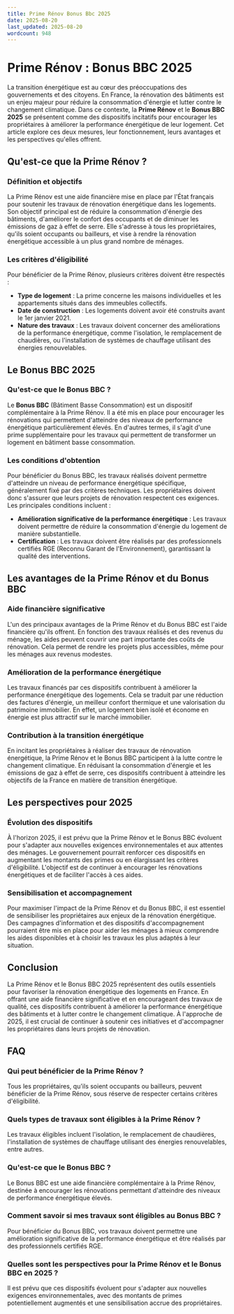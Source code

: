```yaml
---
title: Prime Rénov Bonus Bbc 2025
date: 2025-08-20
last_updated: 2025-08-20
wordcount: 948
---
```


# Prime Rénov : Bonus BBC 2025

La transition énergétique est au cœur des préoccupations des gouvernements et des citoyens. En France, la rénovation des bâtiments est un enjeu majeur pour réduire la consommation d'énergie et lutter contre le changement climatique. Dans ce contexte, la **Prime Rénov** et le **Bonus BBC 2025** se présentent comme des dispositifs incitatifs pour encourager les propriétaires à améliorer la performance énergétique de leur logement. Cet article explore ces deux mesures, leur fonctionnement, leurs avantages et les perspectives qu'elles offrent.

## Qu'est-ce que la Prime Rénov ?

### Définition et objectifs

La Prime Rénov est une aide financière mise en place par l'État français pour soutenir les travaux de rénovation énergétique dans les logements. Son objectif principal est de réduire la consommation d'énergie des bâtiments, d'améliorer le confort des occupants et de diminuer les émissions de gaz à effet de serre. Elle s'adresse à tous les propriétaires, qu'ils soient occupants ou bailleurs, et vise à rendre la rénovation énergétique accessible à un plus grand nombre de ménages.

### Les critères d'éligibilité

Pour bénéficier de la Prime Rénov, plusieurs critères doivent être respectés :

- **Type de logement** : La prime concerne les maisons individuelles et les appartements situés dans des immeubles collectifs.
- **Date de construction** : Les logements doivent avoir été construits avant le 1er janvier 2021.
- **Nature des travaux** : Les travaux doivent concerner des améliorations de la performance énergétique, comme l'isolation, le remplacement de chaudières, ou l'installation de systèmes de chauffage utilisant des énergies renouvelables.

## Le Bonus BBC 2025

### Qu'est-ce que le Bonus BBC ?

Le **Bonus BBC** (Bâtiment Basse Consommation) est un dispositif complémentaire à la Prime Rénov. Il a été mis en place pour encourager les rénovations qui permettent d'atteindre des niveaux de performance énergétique particulièrement élevés. En d'autres termes, il s'agit d'une prime supplémentaire pour les travaux qui permettent de transformer un logement en bâtiment basse consommation.

### Les conditions d'obtention

Pour bénéficier du Bonus BBC, les travaux réalisés doivent permettre d'atteindre un niveau de performance énergétique spécifique, généralement fixé par des critères techniques. Les propriétaires doivent donc s'assurer que leurs projets de rénovation respectent ces exigences. Les principales conditions incluent :

- **Amélioration significative de la performance énergétique** : Les travaux doivent permettre de réduire la consommation d'énergie du logement de manière substantielle.
- **Certification** : Les travaux doivent être réalisés par des professionnels certifiés RGE (Reconnu Garant de l'Environnement), garantissant la qualité des interventions.

## Les avantages de la Prime Rénov et du Bonus BBC

### Aide financière significative

L'un des principaux avantages de la Prime Rénov et du Bonus BBC est l'aide financière qu'ils offrent. En fonction des travaux réalisés et des revenus du ménage, les aides peuvent couvrir une part importante des coûts de rénovation. Cela permet de rendre les projets plus accessibles, même pour les ménages aux revenus modestes.

### Amélioration de la performance énergétique

Les travaux financés par ces dispositifs contribuent à améliorer la performance énergétique des logements. Cela se traduit par une réduction des factures d'énergie, un meilleur confort thermique et une valorisation du patrimoine immobilier. En effet, un logement bien isolé et économe en énergie est plus attractif sur le marché immobilier.

### Contribution à la transition énergétique

En incitant les propriétaires à réaliser des travaux de rénovation énergétique, la Prime Rénov et le Bonus BBC participent à la lutte contre le changement climatique. En réduisant la consommation d'énergie et les émissions de gaz à effet de serre, ces dispositifs contribuent à atteindre les objectifs de la France en matière de transition énergétique.

## Les perspectives pour 2025

### Évolution des dispositifs

À l'horizon 2025, il est prévu que la Prime Rénov et le Bonus BBC évoluent pour s'adapter aux nouvelles exigences environnementales et aux attentes des ménages. Le gouvernement pourrait renforcer ces dispositifs en augmentant les montants des primes ou en élargissant les critères d'éligibilité. L'objectif est de continuer à encourager les rénovations énergétiques et de faciliter l'accès à ces aides.

### Sensibilisation et accompagnement

Pour maximiser l'impact de la Prime Rénov et du Bonus BBC, il est essentiel de sensibiliser les propriétaires aux enjeux de la rénovation énergétique. Des campagnes d'information et des dispositifs d'accompagnement pourraient être mis en place pour aider les ménages à mieux comprendre les aides disponibles et à choisir les travaux les plus adaptés à leur situation.

## Conclusion

La Prime Rénov et le Bonus BBC 2025 représentent des outils essentiels pour favoriser la rénovation énergétique des logements en France. En offrant une aide financière significative et en encourageant des travaux de qualité, ces dispositifs contribuent à améliorer la performance énergétique des bâtiments et à lutter contre le changement climatique. À l'approche de 2025, il est crucial de continuer à soutenir ces initiatives et d'accompagner les propriétaires dans leurs projets de rénovation.

## FAQ

### Qui peut bénéficier de la Prime Rénov ?

Tous les propriétaires, qu'ils soient occupants ou bailleurs, peuvent bénéficier de la Prime Rénov, sous réserve de respecter certains critères d'éligibilité.

### Quels types de travaux sont éligibles à la Prime Rénov ?

Les travaux éligibles incluent l'isolation, le remplacement de chaudières, l'installation de systèmes de chauffage utilisant des énergies renouvelables, entre autres.

### Qu'est-ce que le Bonus BBC ?

Le Bonus BBC est une aide financière complémentaire à la Prime Rénov, destinée à encourager les rénovations permettant d'atteindre des niveaux de performance énergétique élevés.

### Comment savoir si mes travaux sont éligibles au Bonus BBC ?

Pour bénéficier du Bonus BBC, vos travaux doivent permettre une amélioration significative de la performance énergétique et être réalisés par des professionnels certifiés RGE.

### Quelles sont les perspectives pour la Prime Rénov et le Bonus BBC en 2025 ?

Il est prévu que ces dispositifs évoluent pour s'adapter aux nouvelles exigences environnementales, avec des montants de primes potentiellement augmentés et une sensibilisation accrue des propriétaires.